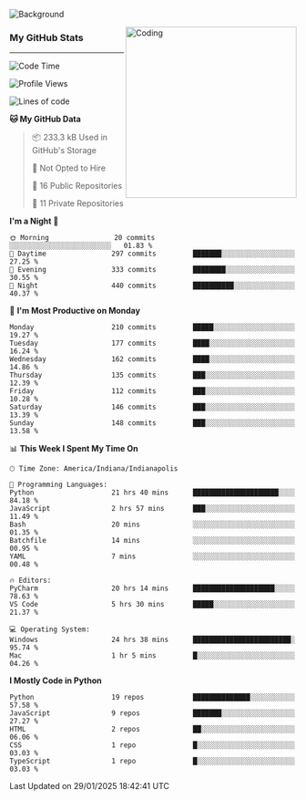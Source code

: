 ![Background](https://github.com/Nguyen-Noah/Nguyen-Noah/assets/112649680/f5d2296f-0508-400c-abcf-47c085708a2a)

<img align="right" alt="Coding" width="300" src="https://cdn.dribbble.com/users/1277312/screenshots/14733298/media/39b1045e593737587dd60e42c8422d1f.gif" >

### My GitHub Stats
---
<!--START_SECTION:waka-->
![Code Time](http://img.shields.io/badge/Code%20Time-432%20hrs%2029%20mins-blue)

![Profile Views](http://img.shields.io/badge/Profile%20Views-0-blue)

![Lines of code](https://img.shields.io/badge/From%20Hello%20World%20I%27ve%20Written-5.7%20million%20lines%20of%20code-blue)

**🐱 My GitHub Data** 

> 📦 233.3 kB Used in GitHub's Storage 
 > 
> 🚫 Not Opted to Hire
 > 
> 📜 16 Public Repositories 
 > 
> 🔑 11 Private Repositories 
 > 
**I'm a Night 🦉** 

```text
🌞 Morning                20 commits          ░░░░░░░░░░░░░░░░░░░░░░░░░   01.83 % 
🌆 Daytime                297 commits         ███████░░░░░░░░░░░░░░░░░░   27.25 % 
🌃 Evening                333 commits         ████████░░░░░░░░░░░░░░░░░   30.55 % 
🌙 Night                  440 commits         ██████████░░░░░░░░░░░░░░░   40.37 % 
```
📅 **I'm Most Productive on Monday** 

```text
Monday                   210 commits         █████░░░░░░░░░░░░░░░░░░░░   19.27 % 
Tuesday                  177 commits         ████░░░░░░░░░░░░░░░░░░░░░   16.24 % 
Wednesday                162 commits         ████░░░░░░░░░░░░░░░░░░░░░   14.86 % 
Thursday                 135 commits         ███░░░░░░░░░░░░░░░░░░░░░░   12.39 % 
Friday                   112 commits         ███░░░░░░░░░░░░░░░░░░░░░░   10.28 % 
Saturday                 146 commits         ███░░░░░░░░░░░░░░░░░░░░░░   13.39 % 
Sunday                   148 commits         ███░░░░░░░░░░░░░░░░░░░░░░   13.58 % 
```


📊 **This Week I Spent My Time On** 

```text
🕑︎ Time Zone: America/Indiana/Indianapolis

💬 Programming Languages: 
Python                   21 hrs 40 mins      █████████████████████░░░░   84.18 % 
JavaScript               2 hrs 57 mins       ███░░░░░░░░░░░░░░░░░░░░░░   11.49 % 
Bash                     20 mins             ░░░░░░░░░░░░░░░░░░░░░░░░░   01.35 % 
Batchfile                14 mins             ░░░░░░░░░░░░░░░░░░░░░░░░░   00.95 % 
YAML                     7 mins              ░░░░░░░░░░░░░░░░░░░░░░░░░   00.48 % 

🔥 Editors: 
PyCharm                  20 hrs 14 mins      ████████████████████░░░░░   78.63 % 
VS Code                  5 hrs 30 mins       █████░░░░░░░░░░░░░░░░░░░░   21.37 % 

💻 Operating System: 
Windows                  24 hrs 38 mins      ████████████████████████░   95.74 % 
Mac                      1 hr 5 mins         █░░░░░░░░░░░░░░░░░░░░░░░░   04.26 % 
```

**I Mostly Code in Python** 

```text
Python                   19 repos            ██████████████░░░░░░░░░░░   57.58 % 
JavaScript               9 repos             ███████░░░░░░░░░░░░░░░░░░   27.27 % 
HTML                     2 repos             ██░░░░░░░░░░░░░░░░░░░░░░░   06.06 % 
CSS                      1 repo              █░░░░░░░░░░░░░░░░░░░░░░░░   03.03 % 
TypeScript               1 repo              █░░░░░░░░░░░░░░░░░░░░░░░░   03.03 % 
```




 Last Updated on 29/01/2025 18:42:41 UTC
<!--END_SECTION:waka-->

<!--
**Nguyen-Noah/Nguyen-Noah** is a ✨ _special_ ✨ repository because its `README.md` (this file) appears on your GitHub profile.

Here are some ideas to get you started:

- 🔭 I’m currently working on ...
- 🌱 I’m currently learning ...
- 👯 I’m looking to collaborate on ...
- 🤔 I’m looking for help with ...
- 💬 Ask me about ...
- 📫 How to reach me: ...
- 😄 Pronouns: ...
- ⚡ Fun fact: ...
-->
